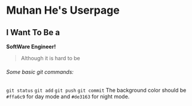 # Muhan He's Userpage
## I Want To Be a
**SoftWare Engineer!**
> Although it is hard to be
###### Some basic git commands:
`git status`
`git add`
`git push`
`git commit`
The background color should be `#ffa6c9` for day mode and `#de3163` for night mode.


